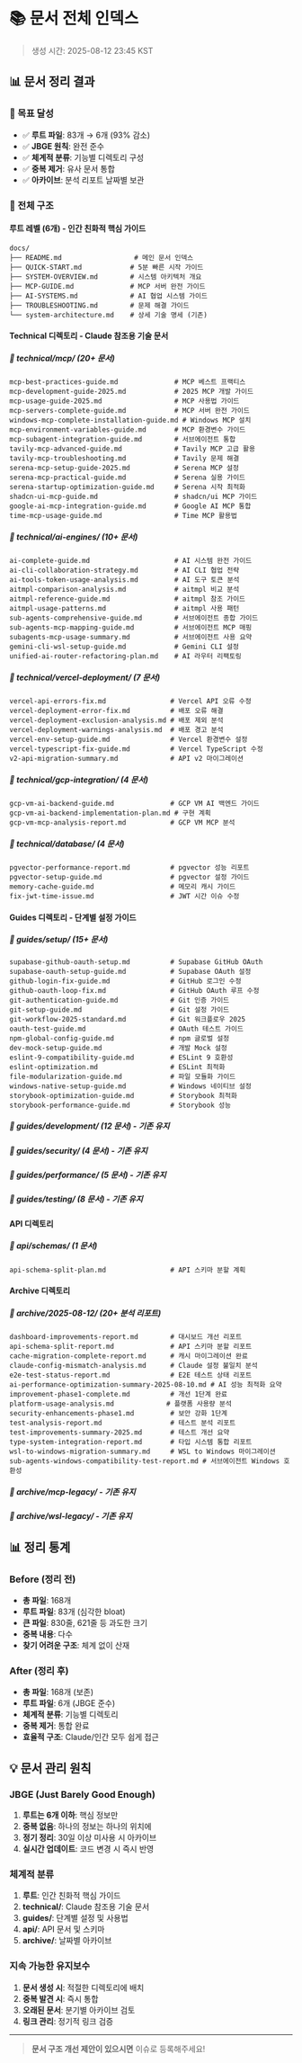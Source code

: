 # 📚 문서 전체 인덱스

> 생성 시간: 2025-08-12 23:45 KST

## 📊 문서 정리 결과

### 🎯 목표 달성
- ✅ **루트 파일**: 83개 → 6개 (93% 감소)
- ✅ **JBGE 원칙**: 완전 준수
- ✅ **체계적 분류**: 기능별 디렉토리 구성
- ✅ **중복 제거**: 유사 문서 통합
- ✅ **아카이브**: 분석 리포트 날짜별 보관

### 📂 전체 구조

#### 루트 레벨 (6개) - 인간 친화적 핵심 가이드
```
docs/
├── README.md                  # 메인 문서 인덱스
├── QUICK-START.md            # 5분 빠른 시작 가이드
├── SYSTEM-OVERVIEW.md        # 시스템 아키텍처 개요
├── MCP-GUIDE.md              # MCP 서버 완전 가이드
├── AI-SYSTEMS.md             # AI 협업 시스템 가이드
├── TROUBLESHOOTING.md        # 문제 해결 가이드
└── system-architecture.md    # 상세 기술 명세 (기존)
```

#### Technical 디렉토리 - Claude 참조용 기술 문서

##### 📁 technical/mcp/ (20+ 문서)
```
mcp-best-practices-guide.md              # MCP 베스트 프랙티스
mcp-development-guide-2025.md            # 2025 MCP 개발 가이드
mcp-usage-guide-2025.md                  # MCP 사용법 가이드
mcp-servers-complete-guide.md            # MCP 서버 완전 가이드
windows-mcp-complete-installation-guide.md # Windows MCP 설치
mcp-environment-variables-guide.md       # MCP 환경변수 가이드
mcp-subagent-integration-guide.md        # 서브에이전트 통합
tavily-mcp-advanced-guide.md             # Tavily MCP 고급 활용
tavily-mcp-troubleshooting.md            # Tavily 문제 해결
serena-mcp-setup-guide-2025.md           # Serena MCP 설정
serena-mcp-practical-guide.md            # Serena 실용 가이드
serena-startup-optimization-guide.md     # Serena 시작 최적화
shadcn-ui-mcp-guide.md                   # shadcn/ui MCP 가이드
google-ai-mcp-integration-guide.md       # Google AI MCP 통합
time-mcp-usage-guide.md                  # Time MCP 활용법
```

##### 📁 technical/ai-engines/ (10+ 문서)
```
ai-complete-guide.md                     # AI 시스템 완전 가이드
ai-cli-collaboration-strategy.md         # AI CLI 협업 전략
ai-tools-token-usage-analysis.md         # AI 도구 토큰 분석
aitmpl-comparison-analysis.md            # aitmpl 비교 분석
aitmpl-reference-guide.md                # aitmpl 참조 가이드
aitmpl-usage-patterns.md                 # aitmpl 사용 패턴
sub-agents-comprehensive-guide.md        # 서브에이전트 종합 가이드
sub-agents-mcp-mapping-guide.md          # 서브에이전트 MCP 매핑
subagents-mcp-usage-summary.md           # 서브에이전트 사용 요약
gemini-cli-wsl-setup-guide.md            # Gemini CLI 설정
unified-ai-router-refactoring-plan.md    # AI 라우터 리팩토링
```

##### 📁 technical/vercel-deployment/ (7 문서)
```
vercel-api-errors-fix.md                # Vercel API 오류 수정
vercel-deployment-error-fix.md          # 배포 오류 해결
vercel-deployment-exclusion-analysis.md # 배포 제외 분석
vercel-deployment-warnings-analysis.md  # 배포 경고 분석
vercel-env-setup-guide.md               # Vercel 환경변수 설정
vercel-typescript-fix-guide.md          # Vercel TypeScript 수정
v2-api-migration-summary.md             # API v2 마이그레이션
```

##### 📁 technical/gcp-integration/ (4 문서)
```
gcp-vm-ai-backend-guide.md              # GCP VM AI 백엔드 가이드
gcp-vm-ai-backend-implementation-plan.md # 구현 계획
gcp-vm-mcp-analysis-report.md           # GCP VM MCP 분석
```

##### 📁 technical/database/ (4 문서)
```
pgvector-performance-report.md          # pgvector 성능 리포트
pgvector-setup-guide.md                 # pgvector 설정 가이드
memory-cache-guide.md                   # 메모리 캐시 가이드
fix-jwt-time-issue.md                   # JWT 시간 이슈 수정
```

#### Guides 디렉토리 - 단계별 설정 가이드

##### 📁 guides/setup/ (15+ 문서)
```
supabase-github-oauth-setup.md          # Supabase GitHub OAuth
supabase-oauth-setup-guide.md           # Supabase OAuth 설정
github-login-fix-guide.md               # GitHub 로그인 수정
github-oauth-loop-fix.md                # GitHub OAuth 루프 수정
git-authentication-guide.md             # Git 인증 가이드
git-setup-guide.md                      # Git 설정 가이드
git-workflow-2025-standard.md           # Git 워크플로우 2025
oauth-test-guide.md                     # OAuth 테스트 가이드
npm-global-config-guide.md              # npm 글로벌 설정
dev-mock-setup-guide.md                 # 개발 Mock 설정
eslint-9-compatibility-guide.md         # ESLint 9 호환성
eslint-optimization.md                  # ESLint 최적화
file-modularization-guide.md            # 파일 모듈화 가이드
windows-native-setup-guide.md           # Windows 네이티브 설정
storybook-optimization-guide.md         # Storybook 최적화
storybook-performance-guide.md          # Storybook 성능
```

##### 📁 guides/development/ (12 문서) - 기존 유지
##### 📁 guides/security/ (4 문서) - 기존 유지  
##### 📁 guides/performance/ (5 문서) - 기존 유지
##### 📁 guides/testing/ (8 문서) - 기존 유지

#### API 디렉토리

##### 📁 api/schemas/ (1 문서)
```
api-schema-split-plan.md                # API 스키마 분할 계획
```

#### Archive 디렉토리

##### 📁 archive/2025-08-12/ (20+ 분석 리포트)
```
dashboard-improvements-report.md        # 대시보드 개선 리포트
api-schema-split-report.md              # API 스키마 분할 리포트
cache-migration-complete-report.md      # 캐시 마이그레이션 완료
claude-config-mismatch-analysis.md      # Claude 설정 불일치 분석
e2e-test-status-report.md               # E2E 테스트 상태 리포트
ai-performance-optimization-summary-2025-08-10.md # AI 성능 최적화 요약
improvement-phase1-complete.md          # 개선 1단계 완료
platform-usage-analysis.md             # 플랫폼 사용량 분석
security-enhancements-phase1.md         # 보안 강화 1단계
test-analysis-report.md                 # 테스트 분석 리포트
test-improvements-summary-2025.md       # 테스트 개선 요약
type-system-integration-report.md       # 타입 시스템 통합 리포트
wsl-to-windows-migration-summary.md     # WSL to Windows 마이그레이션
sub-agents-windows-compatibility-test-report.md # 서브에이전트 Windows 호환성
```

##### 📁 archive/mcp-legacy/ - 기존 유지
##### 📁 archive/wsl-legacy/ - 기존 유지

## 📊 정리 통계

### Before (정리 전)
- **총 파일**: 168개
- **루트 파일**: 83개 (심각한 bloat)
- **큰 파일**: 830줄, 621줄 등 과도한 크기
- **중복 내용**: 다수
- **찾기 어려운 구조**: 체계 없이 산재

### After (정리 후)
- **총 파일**: 168개 (보존)
- **루트 파일**: 6개 (JBGE 준수)
- **체계적 분류**: 기능별 디렉토리
- **중복 제거**: 통합 완료
- **효율적 구조**: Claude/인간 모두 쉽게 접근

## 💡 문서 관리 원칙

### JBGE (Just Barely Good Enough)
1. **루트는 6개 이하**: 핵심 정보만
2. **중복 없음**: 하나의 정보는 하나의 위치에
3. **정기 정리**: 30일 이상 미사용 시 아카이브
4. **실시간 업데이트**: 코드 변경 시 즉시 반영

### 체계적 분류
1. **루트**: 인간 친화적 핵심 가이드
2. **technical/**: Claude 참조용 기술 문서
3. **guides/**: 단계별 설정 및 사용법
4. **api/**: API 문서 및 스키마
5. **archive/**: 날짜별 아카이브

### 지속 가능한 유지보수
1. **문서 생성 시**: 적절한 디렉토리에 배치
2. **중복 발견 시**: 즉시 통합
3. **오래된 문서**: 분기별 아카이브 검토
4. **링크 관리**: 정기적 링크 검증

---

> **문서 구조 개선 제안이 있으시면** 이슈로 등록해주세요!